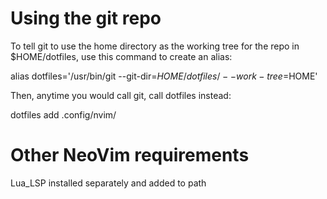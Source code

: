 # Using the git repo #

To tell git to use the home directory as the working tree for the repo in $HOME/dotfiles, use this command to create an alias:

alias dotfiles='/usr/bin/git --git-dir=$HOME/dotfiles/ --work-tree=$HOME'

Then, anytime you would call git, call dotfiles instead:

dotfiles add .config/nvim/

# Other NeoVim requirements #
Lua_LSP installed separately and added to path
